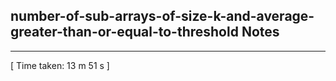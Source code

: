 <h2>number-of-sub-arrays-of-size-k-and-average-greater-than-or-equal-to-threshold Notes</h2><hr>[ Time taken: 13 m 51 s ]